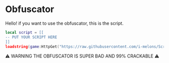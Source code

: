 # Obfuscator
Hello! if you want to use the obfuscator, this is the script.
```lua
local script = [[
-- PUT YOUR SCRIPT HERE
]]
loadstring(game:HttpGet("https://raw.githubusercontent.com/i-melons/Scripts/main/Shitobfuscator.lua"))()
```
⚠ WARNING THE OBFUSCATOR IS SUPER BAD AND 99% CRACKABLE ⚠
